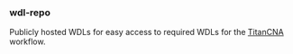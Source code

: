 ### wdl-repo
Publicly hosted WDLs for easy access to required WDLs for the [TitanCNA](https://github.com/gavinha/TitanCNA/tree/master) workflow.
